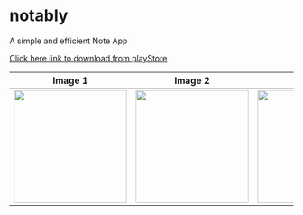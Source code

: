 # notably

A simple and efficient Note App

[Click here link to download from playStore](https://play.google.com/store/apps/details?id=net.cubiclab.notably)

| Image 1 | Image 2 | Image 3 | Image 4 | Image 5 |
| ------------- | ------------- | ------------- | ------------- | ------------- |
| <image width="200" src="https://raw.githubusercontent.com/samuelezedi/flutter_note_app/master/assets/images/n-1.png"> | <image width="200" src="https://raw.githubusercontent.com/samuelezedi/flutter_note_app/master/assets/images/n-2.png"> | <image width="200" src="https://raw.githubusercontent.com/samuelezedi/flutter_note_app/master/assets/images/n-3.png"> | <image width="200" src="https://raw.githubusercontent.com/samuelezedi/flutter_note_app/master/assets/images/n-4.png"> | <image width="200" src="https://raw.githubusercontent.com/samuelezedi/flutter_note_app/master/assets/images/n-5.png"> |

